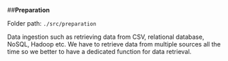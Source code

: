 ##**Preparation**

Folder path: `./src/preparation`

Data ingestion such as retrieving data from CSV, relational database, 
                                             NoSQL, Hadoop etc. We have to retrieve data from multiple sources all the 
                                             time so we better to have a dedicated function for data retrieval. 